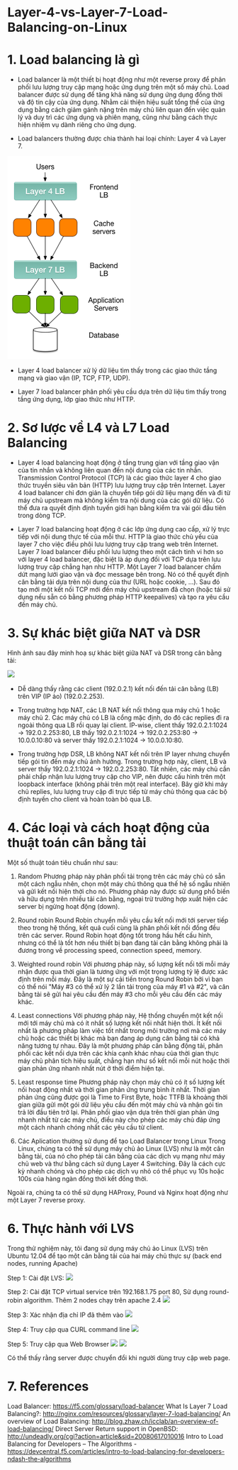 # Layer-4-vs-Layer-7-Load-Balancing-on-Linux
# 1. Load balancing là gì
* Load balancer là một thiết bị hoạt động như một reverse proxy để phân phối lưu lượng truy cập mạng hoặc ứng dụng trên một số máy chủ. Load balancer được sử dụng để tăng khả năng sử dụng ứng dụng đồng thời và độ tin cậy của ứng dụng. Nhằm cải thiện hiệu suất tổng thể của ứng dụng bằng cách giảm gánh nặng trên máy chủ liên quan đến việc quản lý và duy trì các ứng dụng và phiên mạng, cũng như bằng cách thực hiện nhiệm vụ dành riêng cho ứng dụng.

* Load balancers thường được chia thành hai loại chính: Layer 4 và Layer 7.

<img src=https://raw.githubusercontent.com/ajino2k/Layer-4-vs-Layer-7-Load-Balancing-on-Linux/master/277e07bd-dfdd-4782-8e35-a00e06cac706.png>

* Layer 4 load balancer xử lý dữ liệu tìm thấy trong các giao thức tầng mạng và giao vận (IP, TCP, FTP, UDP).

* Layer 7 load balancer phân phối yêu cầu dựa trên dữ liệu tìm thấy trong tầng ứng dụng, lớp giao thức như HTTP.

# 2. Sơ lược về L4 và L7 Load Balancing
* Layer 4 load balancing hoạt động ở tầng trung gian với tầng giao vận của tin nhắn và không liên quan đến nội dung của các tin nhắn. Transmission Control Protocol (TCP) là các giao thức layer 4 cho giao thức truyền siêu văn bản (HTTP) lưu lượng truy cập trên Internet. Layer 4 load balancer chỉ đơn giản là chuyển tiếp gói dữ liệu mạng đến và đi từ máy chủ upstream mà không kiểm tra nội dung của các gói dữ liệu. Có thể đưa ra quyết định định tuyến giới hạn bằng kiểm tra vài gói đầu tiên trong dòng TCP.

* Layer 7 load balancing hoạt động ở các lớp ứng dụng cao cấp, xử lý trực tiếp với nội dung thực tế của mỗi thư. HTTP là giao thức chủ yếu của layer 7 cho việc điều phôi lưu lượng truy cập trang web trên Internet. Layer 7 load balancer điều phối lưu lượng theo một cách tinh vi hơn so với layer 4 load balancer, đặc biệt là áp dụng đối với TCP dựa trên lưu lượng truy cập chẳng hạn như HTTP. Một Layer 7 load balancer chấm dứt mạng lưới giao vận và đọc message bên trong. Nó có thể quyết định cân bằng tải dựa trên nội dung của thư (URL hoặc cookie, ...). Sau đó tạo mới một kết nối TCP mới đến máy chủ upstream đã chọn (hoặc tái sử dụng nếu sẵn có bằng phương pháp HTTP keepalives) và tạo ra yêu cầu đến máy chủ.

# 3. Sự khác biệt giữa NAT và DSR
Hình ảnh sau đây minh hoạ sự khác biệt giữa NAT và DSR trong cân bằng tải:

<img src=https://viblo.asia/uploads/609795e4-45a5-4a54-9d63-c3db62a4a6b8.png>

* Dễ dàng thấy rằng các client (192.0.2.1) kết nối đến tải cân bằng (LB) trên VIP (IP ảo) (192.0.2.253).

* Trong trường hợp NAT, các LB NAT kết nối thông qua máy chủ 1 hoặc máy chủ 2. Các máy chủ có LB là cổng mặc định, do đó các replies đi ra ngoài thông qua LB rồi quay lại client. IP-wise, client thấy 192.0.2.1:1024 -> 192.0.2.253:80, LB thấy 192.0.2.1:1024 -> 192.0.2.253:80 -> 10.0.0.10:80 và server thấy 192.0.2.1:1024 -> 10.0.0.10:80.

* Trong trường hợp DSR, LB không NAT kết nối trên IP layer nhưng chuyển tiếp gói tin đến máy chủ ảnh hưởng. Trong trường hợp này, client, LB và server thấy 192.0.2.1:1024 -> 192.0.2.253:80. Tất nhiên, các máy chủ cần phải chấp nhận lưu lượng truy cập cho VIP, nên được cấu hình trên một loopback interface (không phải trên một real interface). Bây giờ khi máy chủ replies, lưu lượng truy cập đi trực tiếp từ máy chủ thông qua các bộ định tuyến cho client và hoàn toàn bỏ qua LB.

# 4. Các loại và cách hoạt động của thuật toán cân bằng tải
Một số thuật toán tiêu chuẩn như sau:

 1. Random
Phương pháp này phân phối tải trọng trên các máy chủ có sẵn một cách ngẫu nhên, chọn một máy chủ thông qua thế hệ số ngẫu nhiên và gửi kết nối hiện thời cho nó. Phương pháp này được sử dụng phổ biến và hữu dụng trên nhiều tải cân bằng, ngoại trừ trường hợp xuất hiện các server bị ngừng hoạt động (down).

2. Round robin
Round Robin chuyển mỗi yêu cầu kết nối mới tới server tiếp theo trong hệ thống, kết quả cuối cùng là phân phối kết nối đồng đều trên các server. Round Robin hoạt động tốt trong hầu hết cấu hình, nhưng có thể là tốt hơn nếu thiết bị bạn đang tải cân bằng không phải là đương trong về processing speed, connection speed, memory.

3. Weighted round robin
Với phương pháp này, số lượng kết nối tới mỗi máy nhận được qua thời gian là tương ứng với một trọng lượng tỷ lệ được xác định trên mỗi máy. Đây là một sự cải tiến trong Round Robin bởi vì bạn có thể nói "Máy #3 có thể xử lý 2 lần tải trọng của máy #1 và #2", và cân bằng tải sẽ gửi hai yêu cầu đến máy #3 cho mỗi yêu cầu đến các máy khác.

4. Least connections
Với phương pháp này, Hệ thống chuyển một kết nối mới tới máy chủ mà có ít nhất số lượng kết nối nhất hiện thời. Ít kết nối nhất là phương pháp làm việc tốt nhất trong môi trường nơi mà các máy chủ hoặc các thiết bị khác mà bạn đang áp dụng cân bằng tải có khả năng tương tự nhau. Đây là một phương pháp cân bằng động tải, phân phối các kết nối dựa trên các khía cạnh khác nhau của thời gian thực máy chủ phân tích hiệu suất, chẳng hạn như số kết nối mỗi nút hoặc thời gian phản ứng nhanh nhất nút ở thời điểm hiện tại.

5. Least response time
Phương pháp này chọn máy chủ có ít số lượng kết nối hoạt động nhất và thời gian phản ứng trung bình ít nhất. Thời gian phản ứng cũng được gọi là Time to First Byte, hoặc TTFB là khoảng thời gian giữa gửi một gói dữ liệu yêu cầu đến một máy chủ và nhận gói tin trả lời đầu tiên trở lại. Phân phối giao vận dựa trên thời gian phản ứng nhanh nhất từ các máy chủ, điều này cho phép các máy chủ đáp ứng một cách nhanh chóng nhất các yêu cầu từ client.

5. Các Aplication thường sử dụng để tạo Load Balancer trong Linux
Trong Linux, chúng ta có thể sử dụng máy chủ ảo Linux (LVS) như là một cân bằng tải, của nó cho phép tải cân bằng của các dịch vụ mạng như máy chủ web và thư bằng cách sử dụng Layer 4 Switching. Đây là cách cực kỳ nhanh chóng và cho phép các dịch vụ nhỏ có thể phục vụ 10s hoặc 100s của hàng ngàn đồng thời kết đồng thời.

Ngoài ra, chúng ta có thể sử dụng HAProxy, Pound và Nginx hoạt động như một Layer 7 reverse proxy.

# 6. Thực hành với LVS
Trong thử nghiệm này, tôi đang sử dụng máy chủ ảo Linux (LVS) trên Ubuntu 12.04 để tạo một cân bằng tải của hai máy chủ thực sự (back end nodes, running Apache)

Step 1: Cài đặt LVS: 
<img src=https://viblo.asia/uploads/342cfac6-48e6-4d5b-8949-695e2299781b.png>

Step 2: Cài đặt TCP virtual service trên 192.168.1.75 port 80, Sử dụng round-robin algorithm. Thêm 2 nodes chạy trên apache 2.4
<img src=https://viblo.asia/uploads/d8115e1e-c58f-4253-babc-89977ae1b687.png>

Step 3: Xác nhận địa chỉ IP đã thêm vào 
<img src=https://viblo.asia/uploads/f4c3a205-62d1-4cea-978b-0b5c406ffbec.png>

Step 4: Truy cập qua CURL command line 
<img src=https://viblo.asia/uploads/e9254289-6c43-4f67-b3d8-bc4279786ccd.png>

Step 5: Truy cập qua Web Browser 
<img src=https://viblo.asia/uploads/7da54003-9dcb-4211-86a9-e9e694a221df.png>
<img src=https://viblo.asia/uploads/e312e1db-e594-42d0-9644-b1ea1144e186.png>

Có thể thấy rằng server được chuyển đổi khi người dùng truy cập web page.

# 7. References
Load Balancer: https://f5.com/glossary/load-balancer
What Is Layer 7 Load Balancing?: http://nginx.com/resources/glossary/layer-7-load-balancing/
An overview of Load Balancing: http://blog.zhaw.ch/icclab/an-overview-of-load-balancing/
Direct Server Return support in OpenBSD: http://undeadly.org/cgi?action=article&sid=20080617010016
Intro to Load Balancing for Developers – The Algorithms - https://devcentral.f5.com/articles/intro-to-load-balancing-for-developers-ndash-the-algorithms
